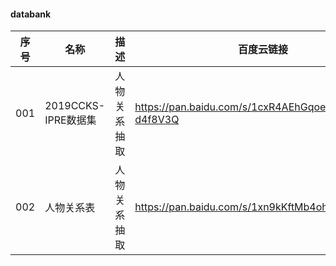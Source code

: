 ####  databank

|序号|名称|描述|百度云链接|提取码|
|---|---|---|---|---|
|001|2019CCKS-IPRE数据集|人物关系抽取|https://pan.baidu.com/s/1cxR4AEhGqoeRaS-d4f8V3Q | 密码: b2oj|
|002|人物关系表|人物关系抽取|https://pan.baidu.com/s/1xn9kKftMb4ohw8vj5XD7sw | 密码: uasb|
